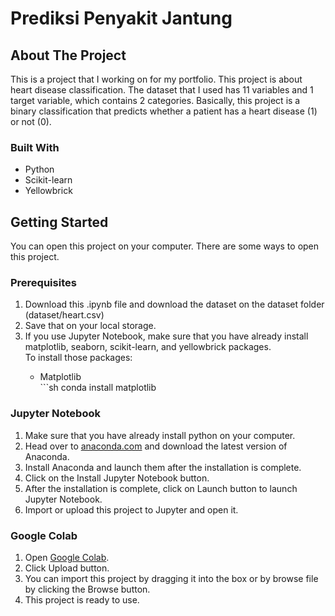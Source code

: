 # Prediksi Penyakit Jantung

<!-- ABOUT THE PROJECT -->

## About The Project

This is a project that I working on for my portfolio. This project is about heart disease classification. The dataset that I used has 11 variables and 1 target variable, which contains 2 categories. Basically, this project is a binary classification that predicts whether a patient has a heart disease (1) or not (0).

### Built With

<ul>
    <li>Python</li>
    <li>Scikit-learn</li>
    <li>Yellowbrick</li>
</ul>

<!-- GETTING STARTED -->

## Getting Started

You can open this project on your computer. There are some ways to open this project.

### Prerequisites

<ol>
    <li>Download this .ipynb file and download the dataset on the dataset folder (dataset/heart.csv)</li>
    <li>Save that on your local storage.</li>
    <li>If you use Jupyter Notebook, make sure that you have already install matplotlib, seaborn, scikit-learn, and yellowbrick packages.</li>
    To install those packages:
    <ul>
        <li>Matplotlib</li>
        ```sh
        conda install matplotlib
    </ul>
</ol>

### Jupyter Notebook

<ol>
    <li>Make sure that you have already install python on your computer.</li>
    <li>Head over to <a href="https://www.anaconda.com/">anaconda.com</a> and download the latest version of Anaconda.</li>
    <li>Install Anaconda and launch them after the installation is complete.</li>
    <li>Click on the Install Jupyter Notebook button.</li>
    <li>After the installation is complete, click on Launch button to launch Jupyter Notebook.</li>
    <li>Import or upload this project to Jupyter and open it.</li>
</ol>

### Google Colab

<ol>
    <li>Open <a href="https://colab.research.google.com/">Google Colab</a>.</li>
    <li>Click Upload button.</li>
    <li>You can import this project by dragging it into the box or by browse file by clicking the Browse button.</li>
    <li>This project is ready to use.</li>
</ol>

